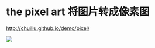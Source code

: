 # the pixel art 将图片转成像素图

http://chuiliu.github.io/demo/pixel/

![](http://o743aqnrb.bkt.clouddn.com/canvas%E8%BD%AC%E5%83%8F%E7%B4%A0%E5%9B%BE/test.gif)

